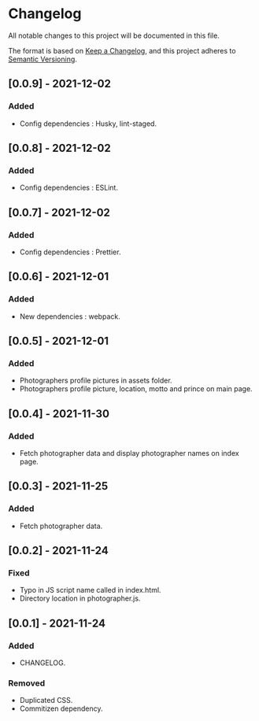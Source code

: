 # Changelog

All notable changes to this project will be documented in this file.

The format is based on [Keep a Changelog](https://keepachangelog.com/en/1.0.0/),
and this project adheres to [Semantic Versioning](https://semver.org/spec/v2.0.0.html).

## [0.0.9] - 2021-12-02
### Added
-   Config dependencies : Husky, lint-staged.

## [0.0.8] - 2021-12-02
### Added
-   Config dependencies : ESLint.

## [0.0.7] - 2021-12-02
### Added
-   Config dependencies : Prettier.

## [0.0.6] - 2021-12-01
### Added
-   New dependencies : webpack.

## [0.0.5] - 2021-12-01
### Added
-   Photographers profile pictures in assets folder.
-   Photographers profile picture, location, motto and prince on main page.

## [0.0.4] - 2021-11-30
### Added
-   Fetch photographer data and display photographer names on index page.

## [0.0.3] - 2021-11-25
### Added
-   Fetch photographer data.

## [0.0.2] - 2021-11-24
### Fixed
-   Typo in JS script name called in index.html.
-   Directory location in photographer.js.

## [0.0.1] - 2021-11-24
### Added
-   CHANGELOG.

### Removed
-   Duplicated CSS.
-   Commitizen dependency.
